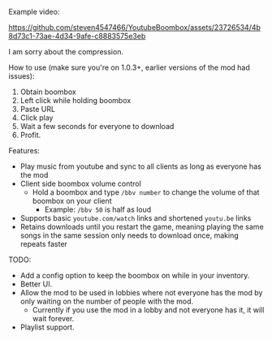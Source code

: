 Example video:

https://github.com/steven4547466/YoutubeBoombox/assets/23726534/4b8d73c1-73ae-4d34-9afe-c8883575e3eb

I am sorry about the compression.

How to use (make sure you're on 1.0.3+, earlier versions of the mod had issues):
1. Obtain boombox
2. Left click while holding boombox
3. Paste URL
4. Click play
5. Wait a few seconds for everyone to download
6. Profit.

Features:
- Play music from youtube and sync to all clients as long as everyone has the mod
- Client side boombox volume control
  - Hold a boombox and type `/bbv number` to change the volume of that boombox on your client
    - Example: `/bbv 50` is half as loud
- Supports basic `youtube.com/watch` links and shortened `youtu.be` links
- Retains downloads until you restart the game, meaning playing the same songs in the same session only needs to download once, making repeats faster

TODO:
- Add a config option to keep the boombox on while in your inventory.
- Better UI.
- Allow the mod to be used in lobbies where not everyone has the mod by only waiting on the number of people with the mod.
  - Currently if you use the mod in a lobby and not everyone has it, it will wait forever.
- Playlist support.